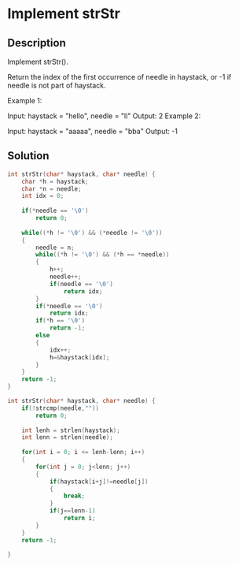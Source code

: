 # Implement strStr
## Description
Implement strStr().

Return the index of the first occurrence of needle in haystack, or -1 if needle is not part of haystack.

Example 1:

Input: haystack = "hello", needle = "ll"
Output: 2
Example 2:

Input: haystack = "aaaaa", needle = "bba"
Output: -1
## Solution
```c
int strStr(char* haystack, char* needle) {
    char *h = haystack;
    char *n = needle;
    int idx = 0;
    
    if(*needle == '\0')
        return 0;
    
    while((*h != '\0') && (*needle != '\0'))
    {
        needle = n;
        while((*h != '\0') && (*h == *needle))
        {
            h++;
            needle++;
            if(needle == '\0')
                return idx;
        }
        if(*needle == '\0')
            return idx;
        if(*h == '\0')
            return -1;
        else
        {
            idx++;
            h=&haystack[idx];
        }
    }
    return -1;
}
```
```c
int strStr(char* haystack, char* needle) {
    if(!strcmp(needle,""))
        return 0;
    
    int lenh = strlen(haystack);
    int lenn = strlen(needle);
    
    for(int i = 0; i <= lenh-lenn; i++)
    {
        for(int j = 0; j<lenn; j++)
        {
            if(haystack[i+j]!=needle[j])
            {
                break;
            }
            if(j==lenn-1)
                return i;
        }
    }
    return -1;
    
}
```